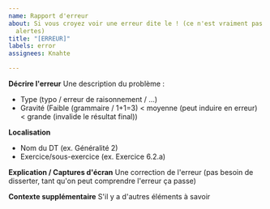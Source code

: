 ```yaml
---
name: Rapport d'erreur
about: Si vous croyez voir une erreur dite le ! (ce n'est vraiment pas grave les fausses
  alertes)
title: "[ERREUR]"
labels: error
assignees: Knahte

---
```


**Décrire l'erreur**
Une description du problème :
- Type (typo / erreur de raisonnement / ...)
- Gravité (Faible (grammaire / 1+1=3) < moyenne (peut induire en erreur) < grande (invalide le résultat final))

**Localisation**
- Nom du DT (ex. Généralité 2)
- Exercice/sous-exercice (ex. Exercice 6.2.a)

**Explication / Captures d'écran**
Une correction de l'erreur (pas besoin de disserter, tant qu'on peut comprendre l'erreur ça passe)

**Contexte supplémentaire**
S'il y a d'autres éléments à savoir
